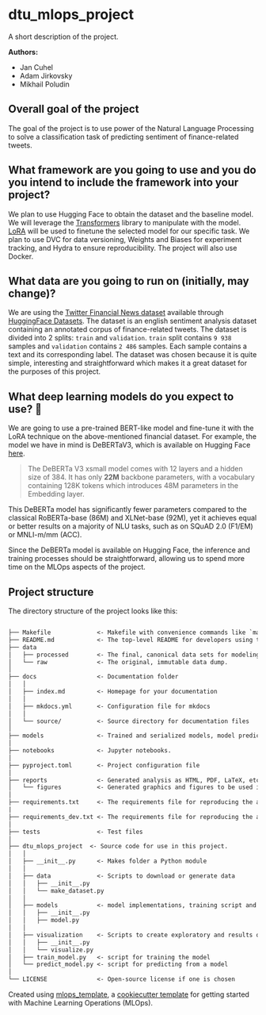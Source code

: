 # dtu_mlops_project

A short description of the project.

<b>Authors:</b>
- Jan Cuhel
- Adam Jirkovsky
- Mikhail Poludin

## Overall goal of the project
The goal of the project is to use power of the Natural Language Processing to solve a classification task of predicting sentiment of finance-related tweets.

## What framework are you going to use and you do you intend to include the framework into your project?
We plan to use Hugging Face to obtain the dataset and the baseline model. We will leverage the [Transformers](https://github.com/huggingface/transformers) library to manipulate with the model. [LoRA](https://arxiv.org/pdf/2106.09685.pdf) will be used to finetune the selected model for our specific task. We plan to use DVC for data versioning, Weights and Biases for experiment tracking, and Hydra to ensure reproducibility. The project will also use Docker.

## What data are you going to run on (initially, may change)?
We are using the [Twitter Financial News dataset](https://huggingface.co/datasets/zeroshot/twitter-financial-news-sentiment) available through [HuggingFace Datasets](https://huggingface.co/docs/datasets/index). The dataset is an english sentiment analysis dataset containing an annotated corpus of finance-related tweets. The dataset is divided into 2 splits: `train` and `validation`. `train` split contains `9 938` samples and `validation` contains `2 486` samples. Each sample contains a text and its corresponding label. The dataset was chosen because it is quite simple, interesting and straightforward which makes it a great dataset for the purposes of this project.

## What deep learning models do you expect to use? :brain:
We are going to use a pre-trained BERT-like model and fine-tune it with the LoRA technique on the above-mentioned financial dataset. For example, the model we have in mind is DeBERTaV3, which is available on Hugging Face [here](https://huggingface.co/microsoft/deberta-v3-xsmall).

> The DeBERTa V3 xsmall model comes with 12 layers and a hidden size of 384. It has only **22M** backbone parameters, with a vocabulary containing 128K tokens which introduces 48M parameters in the Embedding layer.

This DeBERTa model has significantly fewer parameters compared to the classical RoBERTa-base (86M) and XLNet-base (92M), yet it achieves equal or better results on a majority of NLU tasks, such as on SQuAD 2.0 (F1/EM) or MNLI-m/mm (ACC).

Since the DeBERTa model is available on Hugging Face, the inference and training processes should be straightforward, allowing us to spend more time on the MLOps aspects of the project.

## Project structure

The directory structure of the project looks like this:

```txt

├── Makefile             <- Makefile with convenience commands like `make data` or `make train`
├── README.md            <- The top-level README for developers using this project.
├── data
│   ├── processed        <- The final, canonical data sets for modeling.
│   └── raw              <- The original, immutable data dump.
│
├── docs                 <- Documentation folder
│   │
│   ├── index.md         <- Homepage for your documentation
│   │
│   ├── mkdocs.yml       <- Configuration file for mkdocs
│   │
│   └── source/          <- Source directory for documentation files
│
├── models               <- Trained and serialized models, model predictions, or model summaries
│
├── notebooks            <- Jupyter notebooks.
│
├── pyproject.toml       <- Project configuration file
│
├── reports              <- Generated analysis as HTML, PDF, LaTeX, etc.
│   └── figures          <- Generated graphics and figures to be used in reporting
│
├── requirements.txt     <- The requirements file for reproducing the analysis environment
|
├── requirements_dev.txt <- The requirements file for reproducing the analysis environment
│
├── tests                <- Test files
│
├── dtu_mlops_project  <- Source code for use in this project.
│   │
│   ├── __init__.py      <- Makes folder a Python module
│   │
│   ├── data             <- Scripts to download or generate data
│   │   ├── __init__.py
│   │   └── make_dataset.py
│   │
│   ├── models           <- model implementations, training script and prediction script
│   │   ├── __init__.py
│   │   ├── model.py
│   │
│   ├── visualization    <- Scripts to create exploratory and results oriented visualizations
│   │   ├── __init__.py
│   │   └── visualize.py
│   ├── train_model.py   <- script for training the model
│   └── predict_model.py <- script for predicting from a model
│
└── LICENSE              <- Open-source license if one is chosen
```

Created using [mlops_template](https://github.com/SkafteNicki/mlops_template),
a [cookiecutter template](https://github.com/cookiecutter/cookiecutter) for getting
started with Machine Learning Operations (MLOps).
